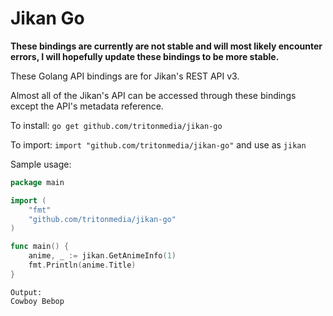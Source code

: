 # Jikan Go

**These bindings are currently are not stable and will most likely encounter errors, I will hopefully update these bindings to be more stable.**

These Golang API bindings are for Jikan's REST API v3.

Almost all of the Jikan's API can be accessed through these bindings except the API's metadata reference.

To install: `go get github.com/tritonmedia/jikan-go`

To import: `import "github.com/tritonmedia/jikan-go"` and use as `jikan`

Sample usage:

```go
package main

import (
	"fmt"
	"github.com/tritonmedia/jikan-go"
)

func main() {
	anime, _ := jikan.GetAnimeInfo(1)
	fmt.Println(anime.Title)
}
```
```
Output:
Cowboy Bebop
```
